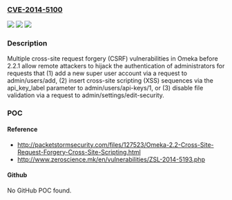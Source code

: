### [CVE-2014-5100](https://cve.mitre.org/cgi-bin/cvename.cgi?name=CVE-2014-5100)
![](https://img.shields.io/static/v1?label=Product&message=n%2Fa&color=blue)
![](https://img.shields.io/static/v1?label=Version&message=n%2Fa&color=blue)
![](https://img.shields.io/static/v1?label=Vulnerability&message=n%2Fa&color=brighgreen)

### Description

Multiple cross-site request forgery (CSRF) vulnerabilities in Omeka before 2.2.1 allow remote attackers to hijack the authentication of administrators for requests that (1) add a new super user account via a request to admin/users/add, (2) insert cross-site scripting (XSS) sequences via the api_key_label parameter to admin/users/api-keys/1, or (3) disable file validation via a request to admin/settings/edit-security.

### POC

#### Reference
- http://packetstormsecurity.com/files/127523/Omeka-2.2-Cross-Site-Request-Forgery-Cross-Site-Scripting.html
- http://www.zeroscience.mk/en/vulnerabilities/ZSL-2014-5193.php

#### Github
No GitHub POC found.

